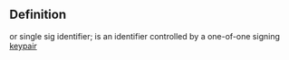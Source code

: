 ## Definition

or single sig identifier; is an identifier controlled by a one-of-one signing [keypair](key-pair)